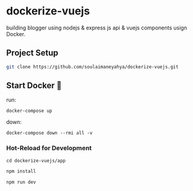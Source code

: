 # dockerize-vuejs

building blogger using nodejs & express js api & vuejs components usign Docker.


## Project Setup

```sh
git clone https://github.com/soulaimaneyahya/dockerize-vuejs.git
```

## Start Docker 🐳

run:
```
docker-compose up
```

down:
```
docker-compose down --rmi all -v
```

### Hot-Reload for Development

```
cd dockerize-vuejs/app
```

```sh
npm install
```

```sh
npm run dev
```
